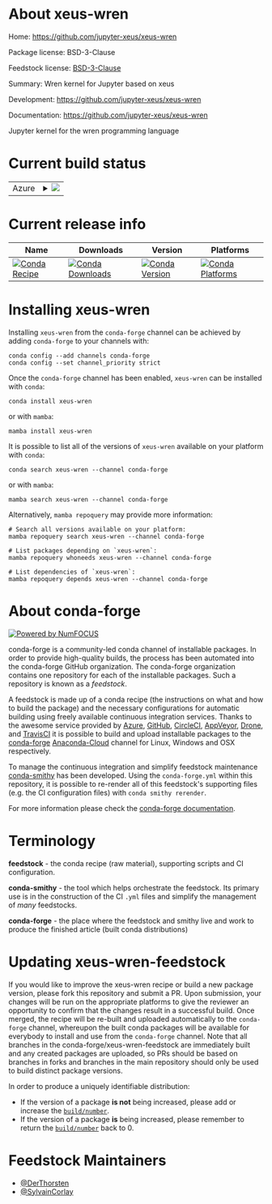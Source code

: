 About xeus-wren
===============

Home: https://github.com/jupyter-xeus/xeus-wren

Package license: BSD-3-Clause

Feedstock license: [BSD-3-Clause](https://github.com/conda-forge/xeus-wren-feedstock/blob/main/LICENSE.txt)

Summary: Wren kernel for Jupyter based on xeus

Development: https://github.com/jupyter-xeus/xeus-wren

Documentation: https://github.com/jupyter-xeus/xeus-wren

Jupyter kernel for the wren programming language

Current build status
====================


<table>
    
  <tr>
    <td>Azure</td>
    <td>
      <details>
        <summary>
          <a href="https://dev.azure.com/conda-forge/feedstock-builds/_build/latest?definitionId=14124&branchName=main">
            <img src="https://dev.azure.com/conda-forge/feedstock-builds/_apis/build/status/xeus-wren-feedstock?branchName=main">
          </a>
        </summary>
        <table>
          <thead><tr><th>Variant</th><th>Status</th></tr></thead>
          <tbody><tr>
              <td>linux_64</td>
              <td>
                <a href="https://dev.azure.com/conda-forge/feedstock-builds/_build/latest?definitionId=14124&branchName=main">
                  <img src="https://dev.azure.com/conda-forge/feedstock-builds/_apis/build/status/xeus-wren-feedstock?branchName=main&jobName=linux&configuration=linux%20linux_64_" alt="variant">
                </a>
              </td>
            </tr><tr>
              <td>osx_64</td>
              <td>
                <a href="https://dev.azure.com/conda-forge/feedstock-builds/_build/latest?definitionId=14124&branchName=main">
                  <img src="https://dev.azure.com/conda-forge/feedstock-builds/_apis/build/status/xeus-wren-feedstock?branchName=main&jobName=osx&configuration=osx%20osx_64_" alt="variant">
                </a>
              </td>
            </tr><tr>
              <td>win_64</td>
              <td>
                <a href="https://dev.azure.com/conda-forge/feedstock-builds/_build/latest?definitionId=14124&branchName=main">
                  <img src="https://dev.azure.com/conda-forge/feedstock-builds/_apis/build/status/xeus-wren-feedstock?branchName=main&jobName=win&configuration=win%20win_64_" alt="variant">
                </a>
              </td>
            </tr>
          </tbody>
        </table>
      </details>
    </td>
  </tr>
</table>

Current release info
====================

| Name | Downloads | Version | Platforms |
| --- | --- | --- | --- |
| [![Conda Recipe](https://img.shields.io/badge/recipe-xeus--wren-green.svg)](https://anaconda.org/conda-forge/xeus-wren) | [![Conda Downloads](https://img.shields.io/conda/dn/conda-forge/xeus-wren.svg)](https://anaconda.org/conda-forge/xeus-wren) | [![Conda Version](https://img.shields.io/conda/vn/conda-forge/xeus-wren.svg)](https://anaconda.org/conda-forge/xeus-wren) | [![Conda Platforms](https://img.shields.io/conda/pn/conda-forge/xeus-wren.svg)](https://anaconda.org/conda-forge/xeus-wren) |

Installing xeus-wren
====================

Installing `xeus-wren` from the `conda-forge` channel can be achieved by adding `conda-forge` to your channels with:

```
conda config --add channels conda-forge
conda config --set channel_priority strict
```

Once the `conda-forge` channel has been enabled, `xeus-wren` can be installed with `conda`:

```
conda install xeus-wren
```

or with `mamba`:

```
mamba install xeus-wren
```

It is possible to list all of the versions of `xeus-wren` available on your platform with `conda`:

```
conda search xeus-wren --channel conda-forge
```

or with `mamba`:

```
mamba search xeus-wren --channel conda-forge
```

Alternatively, `mamba repoquery` may provide more information:

```
# Search all versions available on your platform:
mamba repoquery search xeus-wren --channel conda-forge

# List packages depending on `xeus-wren`:
mamba repoquery whoneeds xeus-wren --channel conda-forge

# List dependencies of `xeus-wren`:
mamba repoquery depends xeus-wren --channel conda-forge
```


About conda-forge
=================

[![Powered by
NumFOCUS](https://img.shields.io/badge/powered%20by-NumFOCUS-orange.svg?style=flat&colorA=E1523D&colorB=007D8A)](https://numfocus.org)

conda-forge is a community-led conda channel of installable packages.
In order to provide high-quality builds, the process has been automated into the
conda-forge GitHub organization. The conda-forge organization contains one repository
for each of the installable packages. Such a repository is known as a *feedstock*.

A feedstock is made up of a conda recipe (the instructions on what and how to build
the package) and the necessary configurations for automatic building using freely
available continuous integration services. Thanks to the awesome service provided by
[Azure](https://azure.microsoft.com/en-us/services/devops/), [GitHub](https://github.com/),
[CircleCI](https://circleci.com/), [AppVeyor](https://www.appveyor.com/),
[Drone](https://cloud.drone.io/welcome), and [TravisCI](https://travis-ci.com/)
it is possible to build and upload installable packages to the
[conda-forge](https://anaconda.org/conda-forge) [Anaconda-Cloud](https://anaconda.org/)
channel for Linux, Windows and OSX respectively.

To manage the continuous integration and simplify feedstock maintenance
[conda-smithy](https://github.com/conda-forge/conda-smithy) has been developed.
Using the ``conda-forge.yml`` within this repository, it is possible to re-render all of
this feedstock's supporting files (e.g. the CI configuration files) with ``conda smithy rerender``.

For more information please check the [conda-forge documentation](https://conda-forge.org/docs/).

Terminology
===========

**feedstock** - the conda recipe (raw material), supporting scripts and CI configuration.

**conda-smithy** - the tool which helps orchestrate the feedstock.
                   Its primary use is in the construction of the CI ``.yml`` files
                   and simplify the management of *many* feedstocks.

**conda-forge** - the place where the feedstock and smithy live and work to
                  produce the finished article (built conda distributions)


Updating xeus-wren-feedstock
============================

If you would like to improve the xeus-wren recipe or build a new
package version, please fork this repository and submit a PR. Upon submission,
your changes will be run on the appropriate platforms to give the reviewer an
opportunity to confirm that the changes result in a successful build. Once
merged, the recipe will be re-built and uploaded automatically to the
`conda-forge` channel, whereupon the built conda packages will be available for
everybody to install and use from the `conda-forge` channel.
Note that all branches in the conda-forge/xeus-wren-feedstock are
immediately built and any created packages are uploaded, so PRs should be based
on branches in forks and branches in the main repository should only be used to
build distinct package versions.

In order to produce a uniquely identifiable distribution:
 * If the version of a package **is not** being increased, please add or increase
   the [``build/number``](https://docs.conda.io/projects/conda-build/en/latest/resources/define-metadata.html#build-number-and-string).
 * If the version of a package **is** being increased, please remember to return
   the [``build/number``](https://docs.conda.io/projects/conda-build/en/latest/resources/define-metadata.html#build-number-and-string)
   back to 0.

Feedstock Maintainers
=====================

* [@DerThorsten](https://github.com/DerThorsten/)
* [@SylvainCorlay](https://github.com/SylvainCorlay/)

